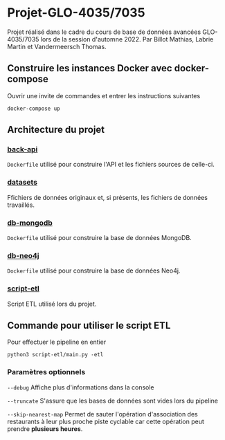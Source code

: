 # Projet-GLO-4035/7035

Projet réalisé dans le cadre du cours de base de données avancées GLO-4035/7035 lors de la session d'automne 2022.
Par Billot Mathias, Labrie Martin et Vandermeersch Thomas.

## Construire les instances Docker avec docker-compose

Ouvrir une invite de commandes et entrer les instructions suivantes
````
docker-compose up
````

## Architecture du projet

### [back-api](./back-api/)
`Dockerfile` utilisé pour construire l'API et les fichiers sources de celle-ci.

### [datasets](./datasets/)
Ffichiers de données originaux et, si présents, les fichiers de données travaillés.

### [db-mongodb](./db-mongodb/)
`Dockerfile` utilisé pour construire la base de données MongoDB.

### [db-neo4j](./db-neo4j/)
`Dockerfile` utilisé pour construire la base de données Neo4j.

### [script-etl](./script-etl/)
Script ETL utilisé lors du projet.

## Commande pour utiliser le script ETL

Pour effectuer le pipeline en entier

`python3 script-etl/main.py -etl`

### Paramètres optionnels

`--debug` Affiche plus d'informations dans la console

`--truncate` S'assure que les bases de données sont vides lors du pipeline

`--skip-nearest-map` Permet de sauter l'opération d'association des restaurants à leur plus proche piste cyclable car cette opération peut prendre __plusieurs heures__.
